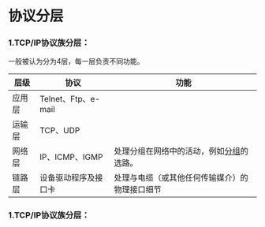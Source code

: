 # 协议分层

### 1.TCP/IP协议族分层：

一般被认为分为4层，每一层负责不同功能。

| 层级 | 协议 | 功能 |
| --- | --- | --- |
| 应用层 | Telnet、Ftp、e-mail |  |
| 运输层 | TCP、UDP |  |
| 网络层 | IP、ICMP、IGMP | 处理分组在网络中的活动，例如[分组](http://localhost:44244/repos/_/QzpcVXNlcnNcWkRZVFlGXEdpdEJvb2tcTGlicmFyeVxJbXBvcnRcbm90LW5ldHdvcms=/commits?t=1553841450715&sha=master&path=wang-luo-ming-ci-shi-yi.md/#fenzujiaohuan)的选路。 |
| 链路层 | 设备驱动程序及接口卡 | 处理与电缆（或其他任何传输媒介）的物理接口细节 |

### 1.TCP/IP协议族分层：




